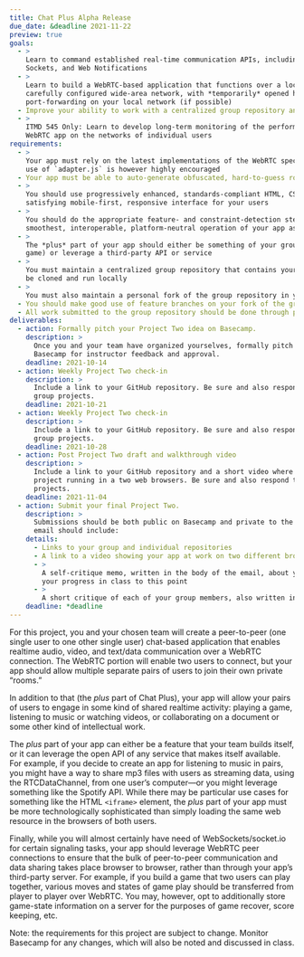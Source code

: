 ```yaml
---
title: Chat Plus Alpha Release
due_date: &deadline 2021-11-22
preview: true
goals:
  - >
    Learn to command established real-time communication APIs, including WebRTC, Web Workers, Web
    Sockets, and Web Notifications
  - >
    Learn to build a WebRTC-based application that functions over a local-area network or a
    carefully configured wide-area network, with *temporarily* opened high-numbered ports and
    port-forwarding on your local network (if possible)
  - Improve your ability to work with a centralized group repository and an individual fork
  - >
    ITMD 545 Only: Learn to develop long-term monitoring of the performance and effects of your
    WebRTC app on the networks of individual users
requirements:
  - >
    Your app must rely on the latest implementations of the WebRTC specification and its protocols;
    use of `adapter.js` is however highly encouraged
  - Your app must be able to auto-generate obfuscated, hard-to-guess room IDs for users
  - >
    You should use progressively enhanced, standards-compliant HTML, CSS, and JavaScript to build a
    satisfying mobile-first, responsive interface for your users
  - >
    You should do the appropriate feature- and constraint-detection steps necessary to ensure the
    smoothest, interoperable, platform-neutral operation of your app as possible
  - >
    The *plus* part of your app should either be something of your group’s creation (like a simple
    game) or leverage a third-party API or service
  - >
    You must maintain a centralized group repository that contains your ExpressJS app, which can
    be cloned and run locally
  - >
    You must also maintain a personal fork of the group repository in your GitHub account where you do most of your work
  - You should make good use of feature branches on your fork of the group repository
  - All work submitted to the group repository should be done through pull requests on GitHub
deliverables:
  - action: Formally pitch your Project Two idea on Basecamp.
    description: >
      Once you and your team have organized yourselves, formally pitch your Project Two idea on
      Basecamp for instructor feedback and approval.
    deadline: 2021-10-14
  - action: Weekly Project Two check-in
    description: >
      Include a link to your GitHub repository. Be sure and also respond to the progress of other
      group projects.
    deadline: 2021-10-21
  - action: Weekly Project Two check-in
    description: >
      Include a link to your GitHub repository. Be sure and also respond to the progress of other
      group projects.
    deadline: 2021-10-28
  - action: Post Project Two draft and walkthrough video
    description: >
      Include a link to your GitHub repository and a short video where your group talks through your
      project running in a two web browsers. Be sure and also respond to the progress of other group
      projects.
    deadline: 2021-11-04
  - action: Submit your final Project Two.
    description: >
      Submissions should be both public on Basecamp and private to the instructor’s email. Your
      email should include:
    details:
      - Links to your group and individual repositories
      - A link to a video showing your app at work on two different browsers
      - >
        A self-critique memo, written in the body of the email, about your work on the project and
        your progress in class to this point
      - >
        A short critique of each of your group members, also written in the body of the email
    deadline: *deadline
---
```


For this project, you and your chosen team will create a peer-to-peer (one single user to one other
single user) chat-based application that enables realtime audio, video, and text/data communication
over a WebRTC connection. The WebRTC portion will enable two users to connect, but your app should
allow multiple separate pairs of users to join their own private “rooms.”

In addition to that (the *plus* part of Chat Plus), your app will allow your pairs of users to engage in some kind of shared realtime activity: playing a game, listening to music or watching videos, or
collaborating on a document or some other kind of intellectual work.

The *plus* part of your app can either be a feature that your team builds itself, or it can leverage
the open API of any service that makes itself available. For example, if you decide to create an app
for listening to music in pairs, you might have a way to share mp3 files with users as streaming
data, using the RTCDataChannel, from one user’s computer—or you might leverage something like
the Spotify API. While there may be particular use cases for something like the HTML `<iframe>`
element, the *plus* part of your app must be more technologically sophisticated than simply loading
the same web resource in the browsers of both users.

Finally, while you will almost certainly have need of WebSockets/socket.io for certain signaling
tasks, your app should leverage WebRTC peer connections to ensure that the bulk of peer-to-peer
communication and data sharing takes place browser to browser, rather than through your app’s
third-party server. For example, if you build a game that two users can play together, various moves
and states of game play should be transferred from player to player over WebRTC. You may, however,
opt to additionally store game-state information on a server for the purposes of game recover, score
keeping, etc.

Note: the requirements for this project are subject to change. Monitor Basecamp for any changes,
which will also be noted and discussed in class.
